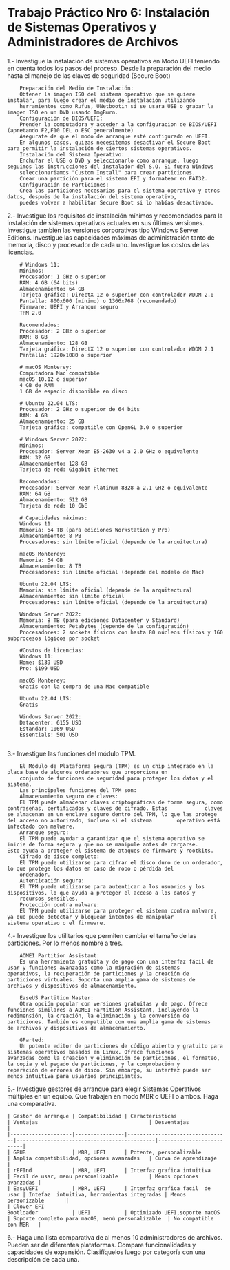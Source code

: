 # Trabajo Práctico Nro 6: Instalación de Sistemas Operativos y Administradores de Archivos
1.- Investigue la instalación de sistemas operativos en Modo UEFI teniendo en cuenta todos los pasos del proceso. Desde la preparación del medio hasta el manejo de las claves de seguridad (Secure Boot)
```
    Preparación del Medio de Instalación:
    Obtener la imagen ISO del sistema operativo que se quiere instalar, para luego crear el medio de instalacion utilizando     
    herramientos como Rufus, UNetbootin si se usara USB o grabar la imagen ISO en un DVD usando ImgBurn.
    Configuración de BIOS/UEFI:
    Prender la computadora y acceder a la configuracion de BIOS/UEFI (apretando F2,F10 DEL o ESC generalmente)
    Asegurate de que el modo de arranque esté configurado en UEFI.
    En algunos casos, quizas necesitemos desactivar el Secure Boot para permitir la instalación de ciertos sistemas operativos.
    Instalación del Sistema Operativo:
    Enchufar el USB o DVD y seleccionarlo como arranque, luego seguimos las instrucciones del instalador del S.O. Si fuera Windows 
    seleccionariamos "Custom Install" para crear particiones. 
    Crear una partición para el sistema EFI y formatear en FAT32.
    Configuración de Particiones:
    Crea las particiones necesarias para el sistema operativo y otros datos, después de la instalación del sistema operativo,     
    puedes volver a habilitar Secure Boot si lo habías desactivado.
``` 
2.- Investigue los requisitos de instalación mínimos y recomendados para la instalación de sistemas operativos actuales en sus 
últimas versiones. Investigue también las versiones corporativas tipo Windows Server Editions. Investigue las capacidades máximas 
de administración tanto de memoria, disco y procesador de cada uno. Investigue los costos de las licencias.
```
    # Windows 11:
    Mínimos:
    Procesador: 1 GHz o superior
    RAM: 4 GB (64 bits)
    Almacenamiento: 64 GB
    Tarjeta gráfica: DirectX 12 o superior con controlador WDDM 2.0
    Pantalla: 800x600 (mínimo) o 1366x768 (recomendado)
    Firmware: UEFI y Arranque seguro
    TPM 2.0

    Recomendados:
    Procesador: 2 GHz o superior
    RAM: 8 GB
    Almacenamiento: 128 GB
    Tarjeta gráfica: DirectX 12 o superior con controlador WDDM 2.1
    Pantalla: 1920x1080 o superior

    # macOS Monterey:
    Computadora Mac compatible
    macOS 10.12 o superior
    4 GB de RAM
    1 GB de espacio disponible en disco

    # Ubuntu 22.04 LTS:
    Procesador: 2 GHz o superior de 64 bits
    RAM: 4 GB
    Almacenamiento: 25 GB
    Tarjeta gráfica: compatible con OpenGL 3.0 o superior

    # Windows Server 2022:
    Mínimos:
    Procesador: Server Xeon E5-2630 v4 a 2.0 GHz o equivalente
    RAM: 32 GB
    Almacenamiento: 128 GB
    Tarjeta de red: Gigabit Ethernet

    Recomendados: 
    Procesador: Server Xeon Platinum 8328 a 2.1 GHz o equivalente
    RAM: 64 GB
    Almacenamiento: 512 GB
    Tarjeta de red: 10 GbE

    # Capacidades máximas:
    Windows 11:
    Memoria: 64 TB (para ediciones Workstation y Pro)
    Almacenamiento: 8 PB
    Procesadores: sin límite oficial (depende de la arquitectura)

    macOS Monterey:
    Memoria: 64 GB
    Almacenamiento: 8 TB
    Procesadores: sin límite oficial (depende del modelo de Mac)

    Ubuntu 22.04 LTS:
    Memoria: sin límite oficial (depende de la arquitectura)
    Almacenamiento: sin límite oficial
    Procesadores: sin límite oficial (depende de la arquitectura)

    Windows Server 2022:
    Memoria: 8 TB (para ediciones Datacenter y Standard)
    Almacenamiento: Petabytes (depende de la configuración)
    Procesadores: 2 sockets físicos con hasta 80 núcleos físicos y 160 subprocesos lógicos por socket

    #Costos de licencias:
    Windows 11:
    Home: $139 USD
    Pro: $199 USD

    macOS Monterey:
    Gratis con la compra de una Mac compatible

    Ubuntu 22.04 LTS:
    Gratis

    Windows Server 2022:
    Datacenter: 6155 USD
    Estandar: 1069 USD
    Essentials: 501 USD
    
``` 
3.- Investigue las funciones del módulo TPM.
```     
    El Módulo de Plataforma Segura (TPM) es un chip integrado en la placa base de algunos ordenadores que proporciona un 
    conjunto de funciones de seguridad para proteger los datos y el sistema.
    Las principales funciones del TPM son:
    Almacenamiento seguro de claves:
    El TPM puede almacenar claves criptográficas de forma segura, como contraseñas, certificados y claves de cifrado. Estas            claves se almacenan en un enclave seguro dentro del TPM, lo que las protege del acceso no autorizado, incluso si el sistema        operativo está infectado con malware.
    Arranque seguro:
    El TPM puede ayudar a garantizar que el sistema operativo se inicie de forma segura y que no se manipule antes de cargarse.        Esto ayuda a proteger el sistema de ataques de firmware y rootkits.
    Cifrado de disco completo:
    El TPM puede utilizarse para cifrar el disco duro de un ordenador, lo que protege los datos en caso de robo o pérdida del     
    ordenador.
    Autenticación segura:
    El TPM puede utilizarse para autenticar a los usuarios y los dispositivos, lo que ayuda a proteger el acceso a los datos y     
    recursos sensibles.
    Protección contra malware:
    El TPM puede utilizarse para proteger el sistema contra malware, ya que puede detectar y bloquear intentos de manipular            el sistema operativo o el firmware.
``` 
4.- Investigue los utilitarios que permiten cambiar el tamaño de las particiones. Por lo menos nombre a tres.
``` 
    AOMEI Partition Assistant:
    Es una herramienta gratuita y de pago con una interfaz fácil de usar y funciones avanzadas como la migración de sistemas           operativos, la recuperación de particiones y la creación de particiones virtuales. Soporta una amplia gama de sistemas de          archivos y dispositivos de almacenamiento.
    
    EaseUS Partition Master:
    Otra opción popular con versiones gratuitas y de pago. Ofrece funciones similares a AOMEI Partition Assistant, incluyendo la       redimensión, la creación, la eliminación y la conversión de particiones. También es compatible con una amplia gama de sistemas     de archivos y dispositivos de almacenamiento.

    GParted:
    Un potente editor de particiones de código abierto y gratuito para sistemas operativos basados en Linux. Ofrece funciones          avanzadas como la creación y eliminación de particiones, el formateo, la copia y el pegado de particiones, y la comprobación y     reparación de errores de disco. Sin embargo, su interfaz puede ser menos intuitiva para usuarios principiantes.
``` 
5.- Investigue gestores de arranque para elegir Sistemas Operativos múltiples en un equipo. Que trabajen en modo MBR o UEFI o ambos. Haga una comparativa.
```    
| Gestor de arranque | Compatibilidad | Caracteristicas                 | Ventajas                                    | Desventajas              |
|--------------------|----------------|---------------------------------|---------------------------------------------|--------------------------|
| GRUB               | MBR, UEFI      | Potente, personalizable         | Amplia compatibilidad, opciones avanzadas   | Curva de aprendizaje     |
| rEFInd             | MBR, UEFI      | Interfaz grafica intuitiva      | Facil de usar, menu personalizable          | Menos opciones avanzadas |
| EasyUEFI           | MBR, UEFI      | Interfaz grafica facil  de usar | Intefaz  intuitiva, herramientas integradas | Menos personizable       |
| Clover EFI
Bootloader           | UEFI           | Optimizado UEFI,soporte macOS   | Soporte completo para macOS, menú personalizable  | No compatible con MBR   |
``` 
6.- Haga una lista comparativa de al menos 10 administradores de archivos. Pueden ser de diferentes plataformas. Compare 
funcionalidades y capacidades de expansión. Clasifíquelos luego por categoría con una descripción de cada una.
```

``` 
